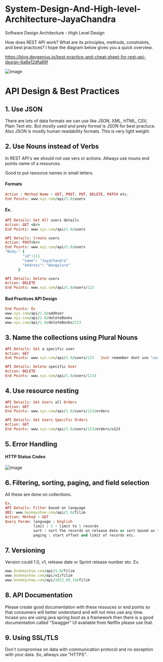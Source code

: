 # System-Design-And-High-level-Architecture-JayaChandra
Software Design Architecture - High Level Design


How does REST API work? What are its principles, methods, constraints, and best practices? I hope the diagram below gives you a quick overview.

https://blog.devgenius.io/best-practice-and-cheat-sheet-for-rest-api-design-6a6e12dfa89f

![image](https://user-images.githubusercontent.com/115500959/206842157-9db66e60-f3ab-4eb9-ab91-98c7b1214800.png)

# API Design & Best Practices

## 1. Use JSON

There are lots of data formats we can use like JSON, XML, HTML, CSV, Plain Text etc. But mostly used and prety format is JSON for best practuce. Also JSON is mostly human readability formats. This is very light weight.<br>

## 2. Use Nouns instead of Verbs
In REST API's we should not use vers or actions. Allways use nouns end points name of a resources. <br>

Good to put resource names in small letters.

#### Formats
```ruby
Action : Method Name - GET, POST, PUT, DELETE, PATCH etc.
End Points: www.xyz.com/api/1.0/users
```
#### Ex. 
```ruby
API Details: Get All users details 
Action: GET <br>
End Points: www.xyz.com/api/1.0/users 

API Details: Create users 
Action: POST<br>
End Points: www.xyz.com/api/1.0/users 
"Body:" {
        "id":111
        "name": "JayaChandra"
        "Address": "Bangalore"
      }

API Details: Delete users
Action: DELETE
End Points: www.xyz.com/api/1.0/users/123
```

#### Bad Practices API Design
```ruby
End Points: Ex
www.xyz.com/api/1.0/addUser 
www.xyz.com/api/1.0/deleteBooks
www.xyz.com/api/1.0/deleteBooks/123
```

## 3. Name the collections using Plural Nouns

```ruby
API Details: Get a specific user
Action: GET
End Points: www.xyz.com/api/1.0/users/123   Just remember dont use "user". Its "users"

API Details: Delete specific User
Action: DELETE
End Points: www.xyz.com/api/1.0/users/123/
```

## 4. Use resource nesting
```ruby
API Details: Get Users all Orders
Action: GET
End Points: www.xyz.com/api/1.0/users/123/orders

API Details: Get Users Specific Orders 
Action: GET
End Points: www.xyz.com/api/1.0/users/123/orders/o123 
```

## 5. Error Handling

#### HTTP Status Codes

![image](https://user-images.githubusercontent.com/115500959/196740878-3e1e90a9-9739-4376-9341-8d6acb2e132f.png)


## 6. Filtering, sorting, paging, and field selection

All these are done on collections. <br>

```ruby
Ex. 
API Details: Filter based on language
URI: www.bookmyshow.com/api/1.0/filim
Action: Method - GET
Query Param: language : English
             limit : 5 - limit to 5 records 
             sort : sort the records on release date or sort based on theater or sort based on name ascending or descending order etc.
             paging : start offset and limit of records etc.
```
## 7. Versioning

Version could 1.0, v1, release date or Sprint release number etc.
Ex.
```ruby
www.bookmyshow.com/api/1.0/filim
www.bookmyshow.com/api/v1/filim 
www.bookmyshow.com/api/2022_09_19/filim 
```

## 8. API Documentation

Please create good documentation with these resouces or end points so that consumers will better understand and will not miss use any time. <br>
Incase you are using java spring boot as a framework then there is a good documentation called "Swagger" UI available from Netflix please use that.<br>

## 9. Using SSL/TLS

Don't compromise on data with communication protocol and no exception with your data. So, allways use "HTTPS".

